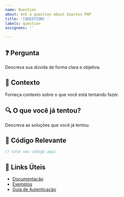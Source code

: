 ```yaml
---
name: Question
about: Ask a question about Express PHP
title: '[QUESTION] '
labels: question
assignees: ''

---
```


## ❓ Pergunta
Descreva sua dúvida de forma clara e objetiva.

## 📖 Contexto
Forneça contexto sobre o que você está tentando fazer.

## 🔍 O que você já tentou?
Descreva as soluções que você já tentou.

## 📝 Código Relevante
```php
// Cole seu código aqui
```

## 🔗 Links Úteis
- [Documentação](https://github.com/CAFernandes/express-php/wiki)
- [Exemplos](https://github.com/CAFernandes/express-php/tree/main/examples)
- [Guia de Autenticação](https://github.com/CAFernandes/express-php/blob/main/docs/pt-br/AUTH_MIDDLEWARE.md)
